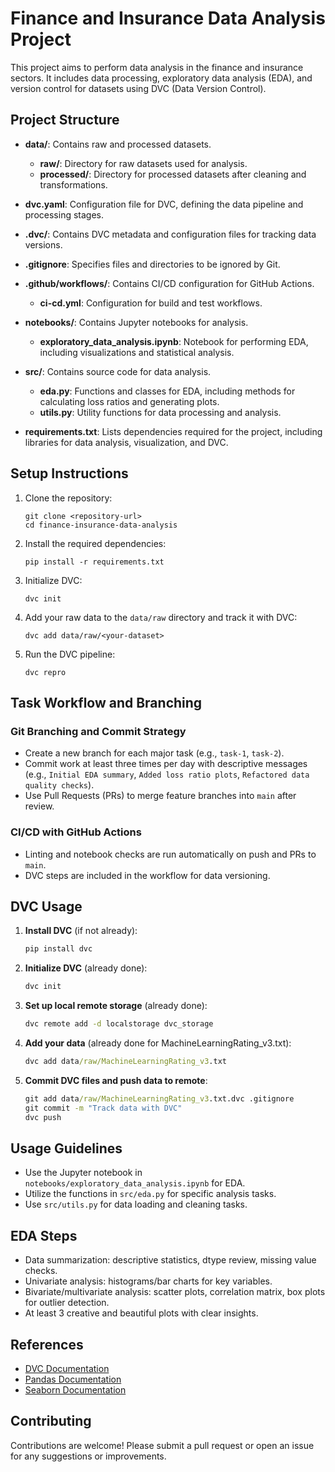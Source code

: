 # Finance and Insurance Data Analysis Project

This project aims to perform data analysis in the finance and insurance sectors. It includes data processing, exploratory data analysis (EDA), and version control for datasets using DVC (Data Version Control).

## Project Structure

- **data/**: Contains raw and processed datasets.
  - **raw/**: Directory for raw datasets used for analysis.
  - **processed/**: Directory for processed datasets after cleaning and transformations.
  
- **dvc.yaml**: Configuration file for DVC, defining the data pipeline and processing stages.

- **.dvc/**: Contains DVC metadata and configuration files for tracking data versions.

- **.gitignore**: Specifies files and directories to be ignored by Git.

- **.github/workflows/**: Contains CI/CD configuration for GitHub Actions.
  - **ci-cd.yml**: Configuration for build and test workflows.

- **notebooks/**: Contains Jupyter notebooks for analysis.
  - **exploratory_data_analysis.ipynb**: Notebook for performing EDA, including visualizations and statistical analysis.

- **src/**: Contains source code for data analysis.
  - **eda.py**: Functions and classes for EDA, including methods for calculating loss ratios and generating plots.
  - **utils.py**: Utility functions for data processing and analysis.

- **requirements.txt**: Lists dependencies required for the project, including libraries for data analysis, visualization, and DVC.

## Setup Instructions

1. Clone the repository:
   ```
   git clone <repository-url>
   cd finance-insurance-data-analysis
   ```

2. Install the required dependencies:
   ```
   pip install -r requirements.txt
   ```

3. Initialize DVC:
   ```
   dvc init
   ```

4. Add your raw data to the `data/raw` directory and track it with DVC:
   ```
   dvc add data/raw/<your-dataset>
   ```

5. Run the DVC pipeline:
   ```
   dvc repro
   ```

## Task Workflow and Branching

### Git Branching and Commit Strategy
- Create a new branch for each major task (e.g., `task-1`, `task-2`).
- Commit work at least three times per day with descriptive messages (e.g., `Initial EDA summary`, `Added loss ratio plots`, `Refactored data quality checks`).
- Use Pull Requests (PRs) to merge feature branches into `main` after review.

### CI/CD with GitHub Actions
- Linting and notebook checks are run automatically on push and PRs to `main`.
- DVC steps are included in the workflow for data versioning.

## DVC Usage

1. **Install DVC** (if not already):
   ```cmd
   pip install dvc
   ```
2. **Initialize DVC** (already done):
   ```cmd
   dvc init
   ```
3. **Set up local remote storage** (already done):
   ```cmd
   dvc remote add -d localstorage dvc_storage
   ```
4. **Add your data** (already done for MachineLearningRating_v3.txt):
   ```cmd
   dvc add data/raw/MachineLearningRating_v3.txt
   ```
5. **Commit DVC files and push data to remote**:
   ```cmd
   git add data/raw/MachineLearningRating_v3.txt.dvc .gitignore
   git commit -m "Track data with DVC"
   dvc push
   ```

## Usage Guidelines

- Use the Jupyter notebook in `notebooks/exploratory_data_analysis.ipynb` for EDA.
- Utilize the functions in `src/eda.py` for specific analysis tasks.
- Use `src/utils.py` for data loading and cleaning tasks.

## EDA Steps
- Data summarization: descriptive statistics, dtype review, missing value checks.
- Univariate analysis: histograms/bar charts for key variables.
- Bivariate/multivariate analysis: scatter plots, correlation matrix, box plots for outlier detection.
- At least 3 creative and beautiful plots with clear insights.

## References
- [DVC Documentation](https://dvc.org/doc)
- [Pandas Documentation](https://pandas.pydata.org/docs/)
- [Seaborn Documentation](https://seaborn.pydata.org/)

## Contributing

Contributions are welcome! Please submit a pull request or open an issue for any suggestions or improvements.